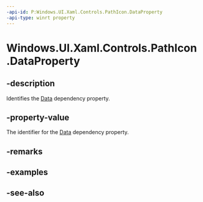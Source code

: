 ```yaml
---
-api-id: P:Windows.UI.Xaml.Controls.PathIcon.DataProperty
-api-type: winrt property
---
```


<!-- Property syntax
public Windows.UI.Xaml.DependencyProperty DataProperty { get; }
-->

# Windows.UI.Xaml.Controls.PathIcon.DataProperty

## -description
Identifies the [Data](pathicon_data.md) dependency property.


## -property-value
The identifier for the [Data](pathicon_data.md) dependency property.

## -remarks

## -examples

## -see-also

